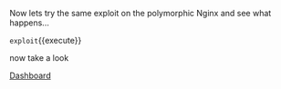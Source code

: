 Now lets try the same exploit on the polymorphic Nginx and see what happens...

`exploit`{{execute}}

now take a look

[Dashboard](https://[[HOST_SUBDOMAIN]]-8080-[[KATACODA_HOST]].environments.katacoda.com/)
